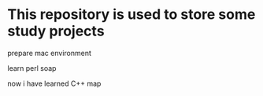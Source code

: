 # This repository is used to store some study projects

prepare mac environment

learn perl soap

now i have learned C++ map
